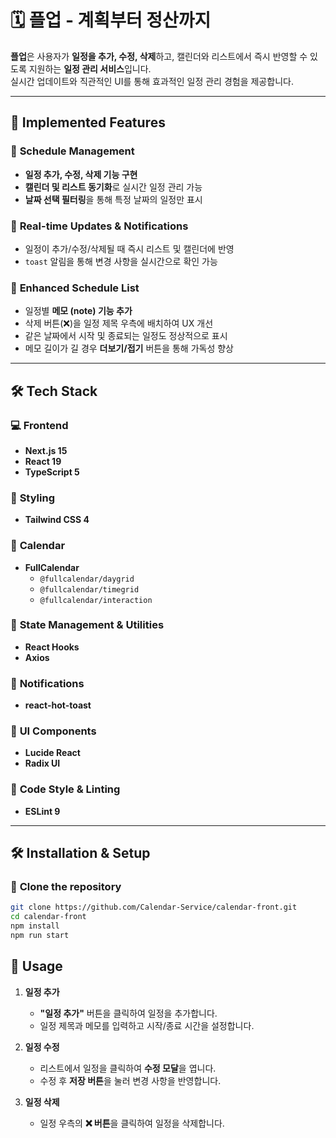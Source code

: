 # 🗓️ **플업 - 계획부터 정산까지**

**플업**은 사용자가 **일정을 추가, 수정, 삭제**하고, 캘린더와 리스트에서 즉시 반영할 수 있도록 지원하는 **일정 관리 서비스**입니다.  
실시간 업데이트와 직관적인 UI를 통해 효과적인 일정 관리 경험을 제공합니다.

---

## 🚀 **Implemented Features**

### 📅 **Schedule Management**

- **일정 추가, 수정, 삭제 기능 구현**
- **캘린더 및 리스트 동기화**로 실시간 일정 관리 가능
- **날짜 선택 필터링**을 통해 특정 날짜의 일정만 표시

### 🔔 **Real-time Updates & Notifications**

- 일정이 추가/수정/삭제될 때 즉시 리스트 및 캘린더에 반영
- `toast` 알림을 통해 변경 사항을 실시간으로 확인 가능

### 📝 **Enhanced Schedule List**

- 일정별 **메모 (note) 기능 추가**
- 삭제 버튼(❌)을 일정 제목 우측에 배치하여 UX 개선
- 같은 날짜에서 시작 및 종료되는 일정도 정상적으로 표시
- 메모 길이가 길 경우 **더보기/접기** 버튼을 통해 가독성 향상

---

## 🛠 **Tech Stack**

### 💻 **Frontend**

- **Next.js 15**
- **React 19**
- **TypeScript 5**

### 💅 **Styling**

- **Tailwind CSS 4**

### 📅 **Calendar**

- **FullCalendar**
  - `@fullcalendar/daygrid`
  - `@fullcalendar/timegrid`
  - `@fullcalendar/interaction`

### 🔧 **State Management & Utilities**

- **React Hooks**
- **Axios**

### 🔔 **Notifications**

- **react-hot-toast**

### 📝 **UI Components**

- **Lucide React**
- **Radix UI**

### 📝 **Code Style & Linting**

- **ESLint 9**

---

## 🛠 **Installation & Setup**

### 📂 **Clone the repository**

```bash
git clone https://github.com/Calendar-Service/calendar-front.git
cd calendar-front
npm install
npm run start

```

## 📝 **Usage**

1. **일정 추가**

   - **"일정 추가"** 버튼을 클릭하여 일정을 추가합니다.
   - 일정 제목과 메모를 입력하고 시작/종료 시간을 설정합니다.

2. **일정 수정**

   - 리스트에서 일정을 클릭하여 **수정 모달**을 엽니다.
   - 수정 후 **저장 버튼**을 눌러 변경 사항을 반영합니다.

3. **일정 삭제**
   - 일정 우측의 **❌ 버튼**을 클릭하여 일정을 삭제합니다.
